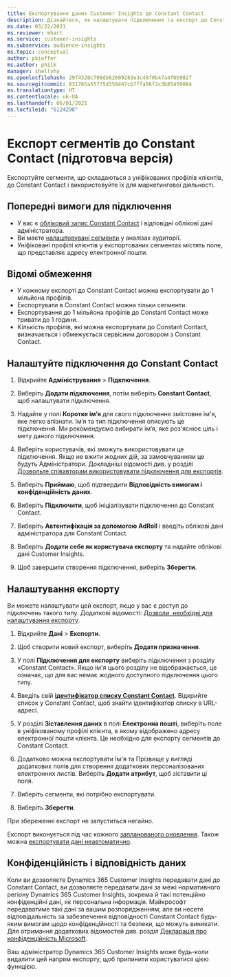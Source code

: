 ```yaml
---
title: Експортування даних Customer Insights до Constant Contact
description: Дізнайтеся, як налаштувати підключення та експорт до Constant Contact.
ms.date: 03/22/2021
ms.reviewer: mhart
ms.service: customer-insights
ms.subservice: audience-insights
ms.topic: conceptual
author: pkieffer
ms.author: philk
manager: shellyha
ms.openlocfilehash: 29f4320c798db62609283e3c48f0b47a4f0b982f
ms.sourcegitcommit: 831765a55775d358447cb7ffa56f2c3b85459084
ms.translationtype: HT
ms.contentlocale: uk-UA
ms.lasthandoff: 06/01/2021
ms.locfileid: "6124298"
---
```

# <a name="export-segments-to-constant-contact-preview"></a>Експорт сегментів до Constant Contact (підготовча версія)

Експортуйте сегменти, що складаються з уніфікованих профілів клієнтів, до Constant Contact і використовуйте їх для маркетингової діяльності. 

## <a name="prerequisites-for-a-connection"></a>Попередні вимоги для підключення

-   У вас є [обліковий запис Constant Contact](https://www.constantcontact.com/account-home) і відповідні облікові дані адміністратора.
-   Ви маєте [налаштовувані сегменти](segments.md) у аналізах аудиторії.
-   Уніфіковані профілі клієнтів у експортованих сегментах містять поле, що представляє адресу електронної пошти.

## <a name="known-limitations"></a>Відомі обмеження

- У кожному експорті до Constant Contact можна експортувати до 1 мільйона профілів.
- Експортувати в Constant Contact можна тільки сегменти.
- Експортування до 1 мільйона профілів до Constant Contact може тривати до 1 години. 
- Кількість профілів, які можна експортувати до Constant Contact, визначається і обмежується сервісним договором з Constant Contact.

## <a name="set-up-connection-to-constant-contact"></a>Налаштуйте підключення до Constant Contact

1. Відкрийте **Адміністрування** > **Підключення**.

1. Виберіть **Додати підключення**, потім виберіть **Constant Contact**, щоб налаштувати підключення.

1. Надайте у полі **Коротке ім’я** для свого підключення змістовне ім'я, яке легко впізнати. Ім’я та тип підключення описують це підключення. Ми рекомендуємо вибирати ім’я, яке роз'яснює ціль і мету даного підключення.

1. Виберіть користувачів, які зможуть використовувати це підключення. Якщо не вжити жодних дій, за замовчуванням це будуть Адміністратори. Докладніші відомості див. у розділі [Дозвольте співавторам використовувати підключення для експортів](connections.md#allow-contributors-to-use-a-connection-for-exports).

1. Виберіть **Приймаю**, щоб підтвердити **Відповідність вимогам і конфіденційність даних**.

1. Виберіть **Підключити**, щоб ініціалізувати підключення до Constant Contact.

1. Виберіть **Автентифікація за допомогою AdRoll** і введіть облікові дані адміністратора для Constant Contact. 

1. Виберіть **Додати себе як користувача експорту** та надайте облікові дані Customer Insights.

1. Щоб завершити створення підключення, виберіть **Зберегти**.

## <a name="configure-an-export"></a>Налаштування експорту

Ви можете налаштувати цей експорт, якщо у вас є доступ до підключень такого типу. Додаткові відомості: [Дозволи, необхідні для налаштування експорту](export-destinations.md#set-up-a-new-export).

1. Відкрийте **Дані** > **Експорти**.

1. Щоб створити новий експорт, виберіть **Додати призначення**.

1. У полі **Підключення для експорту** виберіть підключення з розділу «Constant Contact». Якщо ім'я цього розділу не відображається, це означає, що для вас немає жодного доступного підключення цього типу.

1. Введіть свій [**ідентифікатор списку Constant Contact**](https://app.constantcontact.com/pages/contacts/ui#lists). Відкрийте список у Constant Contact, щоб знайти ідентифікатор списку в URL-адресі.

1. У розділі **Зіставлення даних** в полі **Електронна пошті**, виберіть поле в уніфікованому профілі клієнта, в якому відображено адресу електронної пошти клієнта. Це необхідно для експорту сегментів до Constant Contact.

1. Додатково можна експортувати Ім'я та Прізвище у вигляді додаткових полів для створення додаткових персоналізованих електронних листів. Виберіть **Додати атрибут**, щоб зіставити ці поля.

1. Виберіть сегменти, які потрібно експортувати.

1. Виберіть **Зберегти**.

При збереженні експорт не запуститься негайно.

Експорт виконується під час кожного [запланованого оновлення](system.md#schedule-tab). Також можна [експортувати дані неавтоматично](export-destinations.md#run-exports-on-demand). 


## <a name="data-privacy-and-compliance"></a>Конфіденційність і відповідність даних

Коли ви дозволяєте Dynamics 365 Customer Insights передавати дані до Constant Contact, ви дозволяєте передавати дані за межі нормативного регіону Dynamics 365 Customer Insights, зокрема й такі потенційно конфіденційні дані, як персональна інформація. Майкрософт передаватиме такі дані за вашим розпорядженням, але ви несете відповідальність за забезпечення відповідності Constant Contact будь-яким вимогам щодо конфіденційності та безпеки, що можуть виникати. Для отримання додаткових відомостей див. розділ [Декларація про конфіденційність Microsoft](https://go.microsoft.com/fwlink/?linkid=396732).

Ваш адміністратор Dynamics 365 Customer Insights може будь-коли видалити цей напрям експорту, щоб припинити користуватися цією функцією.
